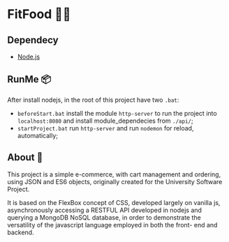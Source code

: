 # FitFood 🍖🍴

## Dependecy
- [Node.js](https://nodejs.org/en/)

## RunMe 📦
After install nodejs, in the root of this project have two `.bat`: 
 - `beforeStart.bat` install the module `http-server` to run the project into `localhost:8080` and install module_dependecies from `./api/`;
 - `startProject.bat` run `http-server` and run `nodemon` for reload, automatically;

## About 💫 

This project is a simple e-commerce, with cart management and ordering, using JSON and ES6 objects, originally created for the University Software Project.

It is based on the FlexBox concept of CSS, developed largely on vanilla js, asynchronously accessing a RESTFUL API developed in nodejs and querying a MongoDB NoSQL database, in order to demonstrate the versatility of the javascript language employed in both the front- end and backend.


